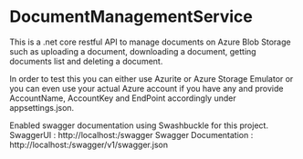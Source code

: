 # DocumentManagementService
This is a .net core restful API to manage documents on Azure Blob Storage such as uploading a document,
downloading a document, getting documents list and deleting a document.

In order to test this you can either use Azurite or Azure Storage Emulator or 
you can even use your actual Azure account if you have any and provide AccountName, AccountKey and EndPoint accordingly under appsettings.json.

Enabled swagger documentation using Swashbuckle for this project.
SwaggerUI : http://localhost:<port>/swagger
Swagger Documentation : http://localhost:<port>/swagger/v1/swagger.json



 
